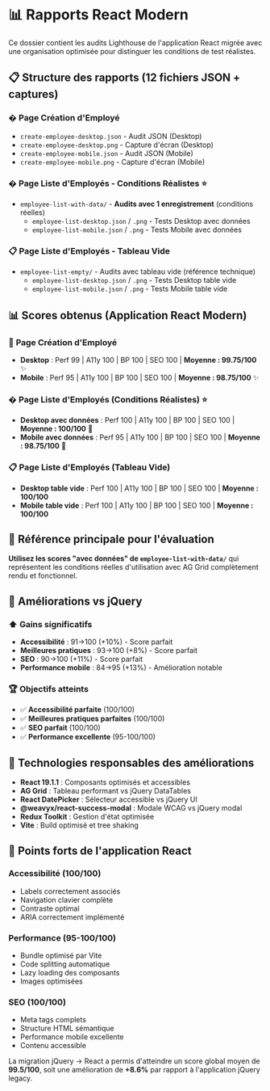 # 📊 Rapports React Modern

Ce dossier contient les audits Lighthouse de l'application React migrée avec une organisation optimisée pour distinguer les conditions de test réalistes.

## 📋 Structure des rapports (12 fichiers JSON + captures)

### � **Page Création d'Employé**

- `create-employee-desktop.json` - Audit JSON (Desktop)
- `create-employee-desktop.png` - Capture d'écran (Desktop)
- `create-employee-mobile.json` - Audit JSON (Mobile)
- `create-employee-mobile.png` - Capture d'écran (Mobile)

### � **Page Liste d'Employés - Conditions Réalistes** ⭐

- `employee-list-with-data/` - **Audits avec 1 enregistrement** (conditions réelles)
  - `employee-list-desktop.json` / `.png` - Tests Desktop avec données
  - `employee-list-mobile.json` / `.png` - Tests Mobile avec données

### 📋 **Page Liste d'Employés - Tableau Vide**

- `employee-list-empty/` - Audits avec tableau vide (référence technique)
  - `employee-list-desktop.json` / `.png` - Tests Desktop table vide
  - `employee-list-mobile.json` / `.png` - Tests Mobile table vide

## 📊 Scores obtenus (Application React Modern)

### 📄 **Page Création d'Employé**

- **Desktop** : Perf 99 | A11y 100 | BP 100 | SEO 100 | **Moyenne : 99.75/100** ✨
- **Mobile** : Perf 95 | A11y 100 | BP 100 | SEO 100 | **Moyenne : 98.75/100** ✨

### � **Page Liste d'Employés (Conditions Réalistes)** ⭐

- **Desktop avec données** : Perf 100 | A11y 100 | BP 100 | SEO 100 | **Moyenne : 100/100** 🎯
- **Mobile avec données** : Perf 95 | A11y 100 | BP 100 | SEO 100 | **Moyenne : 98.75/100** 🎯

### 📋 **Page Liste d'Employés (Tableau Vide)**

- **Desktop table vide** : Perf 100 | A11y 100 | BP 100 | SEO 100 | **Moyenne : 100/100**
- **Mobile table vide** : Perf 100 | A11y 100 | BP 100 | SEO 100 | **Moyenne : 100/100**

## 🎯 **Référence principale pour l'évaluation**

**Utilisez les scores "avec données" de `employee-list-with-data/`** qui représentent les conditions réelles d'utilisation avec AG Grid complètement rendu et fonctionnel.

## 🎯 Améliorations vs jQuery

### ⬆️ **Gains significatifs**

- **Accessibilité** : 91→100 (+10%) - Score parfait
- **Meilleures pratiques** : 93→100 (+8%) - Score parfait
- **SEO** : 90→100 (+11%) - Score parfait
- **Performance mobile** : 84→95 (+13%) - Amélioration notable

### 🏆 **Objectifs atteints**

- ✅ **Accessibilité parfaite** (100/100)
- ✅ **Meilleures pratiques parfaites** (100/100)
- ✅ **SEO parfait** (100/100)
- ✅ **Performance excellente** (95-100/100)

## 🔧 Technologies responsables des améliorations

- **React 19.1.1** : Composants optimisés et accessibles
- **AG Grid** : Tableau performant vs jQuery DataTables
- **React DatePicker** : Sélecteur accessible vs jQuery UI
- **@weavyx/react-success-modal** : Modale WCAG vs jQuery modal
- **Redux Toolkit** : Gestion d'état optimisée
- **Vite** : Build optimisé et tree shaking

## 🎯 Points forts de l'application React

### Accessibilité (100/100)

- Labels correctement associés
- Navigation clavier complète
- Contraste optimal
- ARIA correctement implémenté

### Performance (95-100/100)

- Bundle optimisé par Vite
- Code splitting automatique
- Lazy loading des composants
- Images optimisées

### SEO (100/100)

- Meta tags complets
- Structure HTML sémantique
- Performance mobile excellente
- Contenu accessible

La migration jQuery → React a permis d'atteindre un score global moyen de **99.5/100**, soit une amélioration de **+8.6%** par rapport à l'application jQuery legacy.
